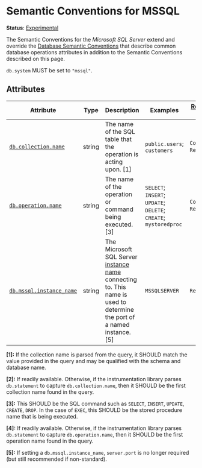 <!--- Hugo front matter used to generate the website version of this page:
linkTitle: MSSQL
--->

# Semantic Conventions for MSSQL

**Status**: [Experimental][DocumentStatus]

The Semantic Conventions for the *Microsoft SQL Server* extend and override the [Database Semantic Conventions](database-spans.md)
that describe common database operations attributes in addition to the Semantic Conventions
described on this page.

`db.system` MUST be set to `"mssql"`.

## Attributes

<!-- semconv db.mssql(full,tag=tech-specific) -->
| Attribute  | Type | Description  | Examples  | [Requirement Level](https://opentelemetry.io/docs/specs/semconv/general/attribute-requirement-level/) | Stability |
|---|---|---|---|---|---|
| [`db.collection.name`](../attributes-registry/db.md) | string | The name of the SQL table that the operation is acting upon. [1] | `public.users`; `customers` | `Conditionally Required` [2] | ![Experimental](https://img.shields.io/badge/-experimental-blue) |
| [`db.operation.name`](../attributes-registry/db.md) | string | The name of the operation or command being executed. [3] | `SELECT`; `INSERT`; `UPDATE`; `DELETE`; `CREATE`; `mystoredproc` | `Conditionally Required` [4] | ![Experimental](https://img.shields.io/badge/-experimental-blue) |
| [`db.mssql.instance_name`](../attributes-registry/db.md) | string | The Microsoft SQL Server [instance name](https://docs.microsoft.com/sql/connect/jdbc/building-the-connection-url?view=sql-server-ver15) connecting to. This name is used to determine the port of a named instance. [5] | `MSSQLSERVER` | `Recommended` | ![Experimental](https://img.shields.io/badge/-experimental-blue) |

**[1]:** If the collection name is parsed from the query, it SHOULD match the value provided in the query and may be qualified with the schema and database name.

**[2]:** If readily available. Otherwise, if the instrumentation library parses `db.statement` to capture `db.collection.name`, then it SHOULD be the first collection name found in the query.

**[3]:** This SHOULD be the SQL command such as `SELECT`, `INSERT`, `UPDATE`, `CREATE`, `DROP`.
In the case of `EXEC`, this SHOULD be the stored procedure name that is being executed.

**[4]:** If readily available. Otherwise, if the instrumentation library parses `db.statement` to capture `db.operation.name`, then it SHOULD be the first operation name found in the query.

**[5]:** If setting a `db.mssql.instance_name`, `server.port` is no longer required (but still recommended if non-standard).
<!-- endsemconv -->

[DocumentStatus]: https://github.com/open-telemetry/opentelemetry-specification/tree/v1.31.0/specification/document-status.md
